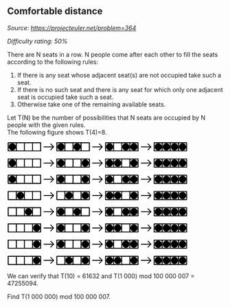 Comfortable distance
--------------------

*Source: https://projecteuler.net/problem=364*


*Difficulty rating: 50%*

There are N seats in a row. N people come after each other to fill the
seats according to the following rules:

1.  If there is any seat whose adjacent seat(s) are not occupied take
    such a seat.
2.  If there is no such seat and there is any seat for which only one
    adjacent seat is occupied take such a seat.
3.  Otherwise take one of the remaining available seats.

Let T(N) be the number of possibilities that N seats are occupied by N
people with the given rules.\
 The following figure shows T(4)=8.

![p364\_comf\_dist.gif](img/p364_comf_dist.gif)

We can verify that T(10) = 61632 and T(1 000) mod 100 000 007 =
47255094.

Find T(1 000 000) mod 100 000 007.
